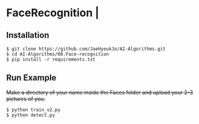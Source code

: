 # FaceRecognition            |

## Installation
    $ git clone https://github.com/JaeHyeukJo/AI-Algorithms.git
    $ cd AI-Algorithms/08.Face-recognition
    $ pip install -r requirements.txt

## Run Example

~~Make a directory of your name inside the Faces folder and upload your 2-3 pictures of you.~~
```
$ python train_v2.py
$ python detect.py
```




